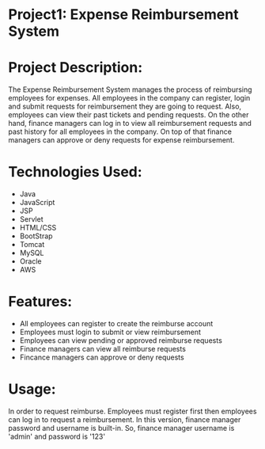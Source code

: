 # Project1: Expense Reimbursement System
# Project Description:
The Expense Reimbursement System manages the process of reimbursing employees for expenses. All employees in the company can register, login and submit requests for reimbursement they are going to request. Also, employees can view their past tickets and pending requests. On the other hand, finance managers can log in to view all reimbursement requests and past history for all employees in the company. On top of that finance managers can approve or deny requests for expense reimbursement.

# Technologies Used:
* Java
* JavaScript
* JSP
* Servlet
* HTML/CSS
* BootStrap
* Tomcat
* MySQL
* Oracle
* AWS

# Features:
* All employees can register to create the reimburse account
* Employees must login to submit or view reimbursement
* Employees can view pending or approved reimburse requests
* Finance managers can view all reimburse requests
* Fincance managers can approve or deny requests

# Usage:
In order to request reimburse. Employees must register first then employees can log in to request a reimbursement. 
In this version, finance manager password and username is built-in. So, finance manager username is 'admin' and password is '123'
